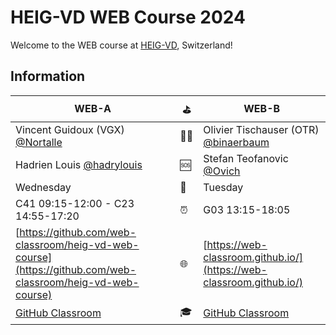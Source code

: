 # HEIG-VD WEB Course 2024

Welcome to the WEB course at [HEIG-VD](https://heig-vd.ch), Switzerland!

## Information

| WEB-A                                                                                                      | ⛳  | WEB-B                                                                                              |
|------------------------------------------------------------------------------------------------------------|----|----------------------------------------------------------------------------------------------------|
| Vincent Guidoux (VGX) [@Nortalle](https://github.com/Nortalle)                                             | 🧑‍🏫 | Olivier Tischauser (OTR) [@binaerbaum](https://github.com/binaerbaum)                              |
| Hadrien Louis [@hadrylouis](https://github.com/hadrylouis)                                                 | 🆘  | Stefan Teofanovic [@Ovich](https://github.com/Ovich)                                               |
| Wednesday                                                                                                  | 📅  | Tuesday                                                                                            |
| C41 09:15-12:00 - C23 14:55-17:20                                                                          | ⏰  | G03 13:15-18:05                                                                                    |
| [https://github.com/web-classroom/heig-vd-web-course](https://github.com/web-classroom/heig-vd-web-course) | 🌐  | [https://web-classroom.github.io/](https://web-classroom.github.io/)                               |
| [GitHub Classroom](https://classroom.github.com/classrooms/54867215-web-classroom-spring-24-vgx)           | 🎓  | [GitHub Classroom](https://classroom.github.com/classrooms/54867215-web-classroom-spring-24-web-b) |